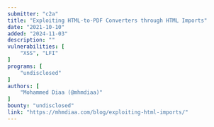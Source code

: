 ```yaml
---
submitter: "c2a"
title: "Exploiting HTML-to-PDF Converters through HTML Imports"
date: "2021-10-10"
added: "2024-11-03"
description: ""
vulnerabilities: [
    "XSS", "LFI"
]
programs: [
    "undisclosed"
]
authors: [
    "Mohammed Diaa (@mhmdiaa)"
]
bounty: "undisclosed"
link: "https://mhmdiaa.com/blog/exploiting-html-imports/"
---
```




